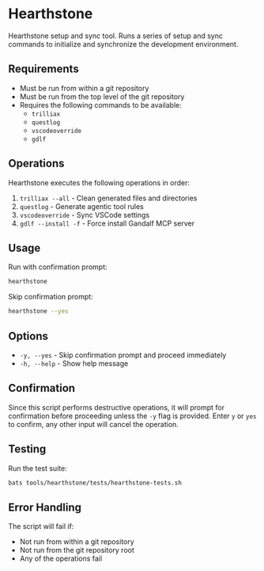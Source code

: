 # Hearthstone

Hearthstone setup and sync tool. Runs a series of setup and sync commands to initialize and synchronize the development environment.

## Requirements

- Must be run from within a git repository
- Must be run from the top level of the git repository
- Requires the following commands to be available:
  - `trilliax`
  - `questlog`
  - `vscodeoverride`
  - `gdlf`

## Operations

Hearthstone executes the following operations in order:

1. `trilliax --all` - Clean generated files and directories
2. `questlog` - Generate agentic tool rules
3. `vscodeoverride` - Sync VSCode settings
4. `gdlf --install -f` - Force install Gandalf MCP server

## Usage

Run with confirmation prompt:

```bash
hearthstone
```

Skip confirmation prompt:

```bash
hearthstone --yes
```

## Options

- `-y, --yes` - Skip confirmation prompt and proceed immediately
- `-h, --help` - Show help message

## Confirmation

Since this script performs destructive operations, it will prompt for confirmation before proceeding unless the `-y` flag is provided. Enter `y` or `yes` to confirm, any other input will cancel the operation.

## Testing

Run the test suite:

```bash
bats tools/hearthstone/tests/hearthstone-tests.sh
```

## Error Handling

The script will fail if:

- Not run from within a git repository
- Not run from the git repository root
- Any of the operations fail
